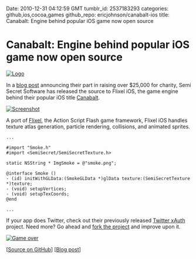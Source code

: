 Date: 2010-12-31 04:12:59 GMT
tumblr_id: 2537183293
categories: github,ios,cocoa,games
github_repo: ericjohnson/canabalt-ios
title: Canabalt: Engine behind popular iOS game now open source

# Canabalt: Engine behind popular iOS game now open source

[![Logo](http://cl.ly/1e0F0z0h323Q271f0C1I/os.jpg.scaled500.jpg)](http://blog.semisecretsoftware.com/nearly-25000-raised-for-charity-canabalt-goes)

In a [blog post](http://blog.semisecretsoftware.com/nearly-25000-raised-for-charity-canabalt-goes) announcing their part in raising over $25,000 for charity, Semi Secret Software has released the source to Flixel iOS, the game engine behind their popular iOS title [Canabalt](http://itunes.apple.com/us/app/canabalt/id333180061?mt=8).

[![Screenshot](http://a1.phobos.apple.com/us/r1000/025/Purple/10/18/ef/mzl.hpylsvsw.320x480-75.jpg)](http://itunes.apple.com/us/app/canabalt/id333180061?mt=8)

A port of [Flixel](http://flixel.org), the Action Script Flash game framework, Flixel iOS handles texture atlas generation, particle rendering, collisions, and animated sprites.

    ...
    
    #import "Smoke.h"
    #import <SemiSecret/SemiSecretTexture.h>

    static NSString * ImgSmoke = @"smoke.png";

    @interface Smoke ()
    - (id) initWithGLData:(SmokeGLData *)glData texture:(SemiSecretTexture *)texture;
    - (void) setupVertices;
    - (void) setupTexCoords;
    @end
    
    ...

If your app does Twitter, check out their previously released [Twitter xAuth](https://github.com/ericjohnson/twitter-xauth) project. Need more? Go ahead and [fork the project](https://github.com/ericjohnson/canabalt-ios) and improve upon it.

[![Game over](http://a1.phobos.apple.com/us/r1000/026/Purple/ff/d6/9b/mzl.marrukwg.320x480-75.jpg)](http://itunes.apple.com/us/app/canabalt/id333180061?mt=8)

[[Source on GitHub](http://github.com/ericjohnson/canabalt-ios)] [[Blog post](http://blog.semisecretsoftware.com/nearly-25000-raised-for-charity-canabalt-goes)]
